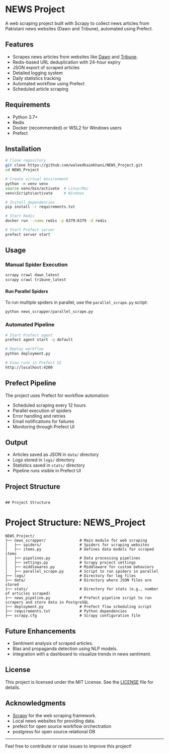 # NEWS Project

A web scraping project built with Scrapy to collect news articles from Pakistani news websites (Dawn and Tribune), automated using Prefect.

## Features

- Scrapes news articles from websites like [Dawn](https://www.dawn.com) and [Tribune](https://www.tribune.com).
- Redis-based URL deduplication with 24-hour expiry
- JSON export of scraped articles
- Detailed logging system
- Daily statistics tracking
- Automated workflow using Prefect
- Scheduled article scraping

## Requirements

- Python 3.7+
- Redis
- Docker (recommended) or WSL2 for Windows users
- Prefect

## Installation

```bash
# Clone repository
git clone https://github.com/waleedkaimkhani/NEWS_Project.git
cd NEWS_Project

# Create virtual environment
python -m venv venv
source venv/bin/activate  # Linux/Mac
venv\Scripts\activate     # Windows

# Install dependencies
pip install -r requirements.txt

# Start Redis
docker run --name redis -p 6379:6379 -d redis

# Start Prefect server
prefect server start
```

## Usage

### Manual Spider Execution
```bash
scrapy crawl dawn_latest
scrapy crawl tribune_latest
```


#### Run Parallel Spiders

To run multiple spiders in parallel, use the `parallel_scrape.py` script:

```bash
python news_scrapper/parallel_scrape.py
```

### Automated Pipeline
```bash
# Start Prefect agent
prefect agent start -q default

# Deploy workflow
python deployment.py

# View runs in Prefect UI
http://localhost:4200
```

## Prefect Pipeline

The project uses Prefect for workflow automation:
- Scheduled scraping every 12 hours
- Parallel execution of spiders
- Error handling and retries
- Email notifications for failures
- Monitoring through Prefect UI

## Output

- Articles saved as JSON in `data/` directory
- Logs stored in `logs/` directory
- Statistics saved in `stats/` directory
- Pipeline runs visible in Prefect UI

## Project Structure

```

## Project Structure

```
# Project Structure: NEWS_Project

```plaintext
NEWS_Project/
├── news_scrapper/               # Main module for web scraping
│   ├── spiders/                 # Spiders for scraping websites
│   ├── items.py                 # Defines data models for scraped items
│   ├── pipelines.py             # Data processing pipelines
│   ├── settings.py              # Scrapy project settings
│   ├── middlewares.py           # Middleware for custom behaviors
│   ├── parallel_scrape.py       # Script to run spiders in parallel
├── logs/                        # Directory for log files
├── data/                        # Directory where JSON files are stored
├── stats/                       # Directory for stats (e.g., number of articles scraped)
├── news_pipeline.py             # Prefect pipeline script to run scrapers and store data in PostgreSQL
├── deployment.py                # Prefect flow scheduling script
├── requirements.txt             # Python dependencies
├── scrapy.cfg                   # Scrapy configuration file

```


## Future Enhancements

- Sentiment analysis of scraped articles.
- Bias and propaganda detection using NLP models.
- Integration with a dashboard to visualize trends in news sentiment.

## License

This project is licensed under the MIT License. See the [LICENSE](LICENSE) file for details.

## Acknowledgments

- [Scrapy](https://scrapy.org/) for the web scraping framework.
- Local news websites for providing data.
- prefect for open source workflow orchectration
- postgress for open source relational DB
---

Feel free to contribute or raise issues to improve this project!

